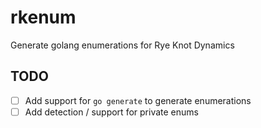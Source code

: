 # rkenum

Generate golang enumerations for Rye Knot Dynamics

## TODO

  * [ ] Add support for `go generate` to generate enumerations
  * [ ] Add detection / support for private enums
